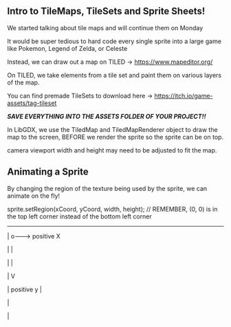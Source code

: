 Intro to TileMaps, TileSets and Sprite Sheets!
-----------------------------------------
We started talking about tile maps and will continue them on Monday

It would be super tedious to hard code every single sprite into a large game like Pokemon, Legend of Zelda, or Celeste

Instead, we can draw out a map on TILED -> https://www.mapeditor.org/


On TILED, we take elements from a tile set and paint them on various layers of the map.

You can find premade TileSets to download here -> https://itch.io/game-assets/tag-tileset



***SAVE EVERYTHING INTO THE ASSETS FOLDER OF YOUR PROJECT!!***


In LibGDX, we use the TiledMap and TiledMapRenderer object to draw the map to the screen, BEFORE we render the sprite so the sprite can be on top.

camera viewport width and height may need to be adjusted to fit the map.

Animating a Sprite
--------------------------

By changing the region of the texture being used by the sprite, we can animate on the fly!


sprite.setRegion(xCoord, yCoord, width, height);
// REMEMBER, (0, 0) is in the top left corner instead of the bottom left corner

__________________________________


| o---> positive X


| |


| |


| V 


| positive y
|


|


|












